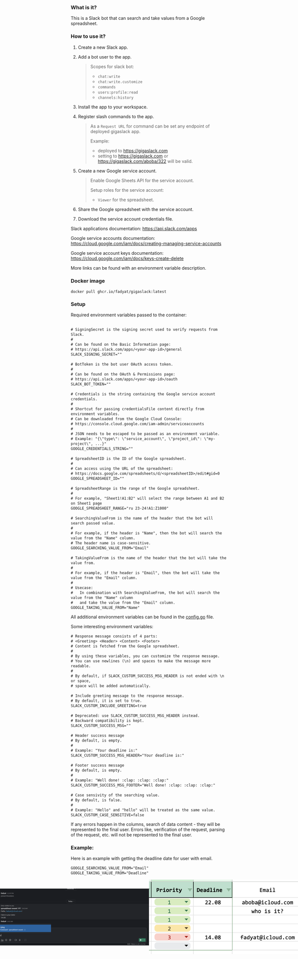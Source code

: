 ### What is it?

This is a Slack bot that can search and take values from a Google spreadsheet.

### How to use it?

1. Create a new Slack app.
2. Add a bot user to the app.
   > Scopes for slack bot:
   > - `chat:write`
   > - `chat:write.customize`
   > - `commands`
   > - `users:profile:read`
   > - `channels:history`

3. Install the app to your workspace.
4. Register slash commands to the app.

   > As a `Request URL` for command can be set any endpoint of deployed gigaslack app.
   >
   > Example:
   > - deployed to https://gigaslack.com
   > - setting to https://gigaslack.com or https://gigaslack.com/aboba/322 will be valid.

5. Create a new Google service account.
   > Enable Google Sheets API for the service account.
   >
   > Setup roles for the service account:
   > - `Viewer` for the spreadsheet.

6. Share the Google spreadsheet with the service account.
7. Download the service account credentials file.

Slack applications documentation: https://api.slack.com/apps

Google service accounts documentation: https://cloud.google.com/iam/docs/creating-managing-service-accounts

Google service account keys documentation: https://cloud.google.com/iam/docs/keys-create-delete

More links can be found with an environment variable description.

### Docker image

```shell
docker pull ghcr.io/fadyat/gigaslack:latest
```

### Setup

Required environment variables passed to the container:

```dotenv

# SigningSecret is the signing secret used to verify requests from Slack.
#
# Can be found on the Basic Information page:
# https://api.slack.com/apps/<your-app-id>/general
SLACK_SIGNING_SECRET=""

# BotToken is the bot user OAuth access token.
#
# Can be found on the OAuth & Permissions page:
# https://api.slack.com/apps/<your-app-id>/oauth
SLACK_BOT_TOKEN=""

# Credentials is the string containing the Google service account credentials.
#
# Shortcut for passing credentialsFile content directly from environment variables.
# Can be downloaded from the Google Cloud Console:
# https://console.cloud.google.com/iam-admin/serviceaccounts
#
# JSON needs to be escaped to be passed as an environment variable.
# Example: "{\"type\": \"service_account\", \"project_id\": \"my-project\", ...}"
GOOGLE_CREDENTIALS_STRING=""

# SpreadsheetID is the ID of the Google spreadsheet.
#
# Can access using the URL of the spreadsheet:
# https://docs.google.com/spreadsheets/d/<spreadsheetID>/edit#gid=0
GOOGLE_SPREADSHEET_ID=""

# SpreadsheetRange is the range of the Google spreadsheet.
# 
# For example, "Sheet1!A1:B2" will select the range between A1 and B2 on Sheet1 page
GOOGLE_SPREADSHEET_RANGE="ru 23-24!A1:Z1000"

# SearchingValueFrom is the name of the header that the bot will search passed value.
# 
# For example, if the header is "Name", then the bot will search the value from the "Name" column.
# The header name is case-sensitive.
GOOGLE_SEARCHING_VALUE_FROM="Email"

# TakingValueFrom is the name of the header that the bot will take the value from.
# 
# For example, if the header is "Email", then the bot will take the value from the "Email" column.
# 
# Usecase:
#   In combination with SearchingValueFrom, the bot will search the value from the "Name" column
#   and take the value from the "Email" column.
GOOGLE_TAKING_VALUE_FROM="Name"
```

All additional environment variables can be found in the [config.go](./cmd/config/config.go) file.

Some interesting environment variables:

```dotenv
# Response message consists of 4 parts:
# <Greeting> <Header> <Content> <Footer>
# Content is fetched from the Google spreadsheet.
#
# By using these variables, you can customize the response message.
# You can use newlines (\n) and spaces to make the message more readable.
#
# By default, if SLACK_CUSTOM_SUCCESS_MSG_HEADER is not ended with \n or space,
# space will be added automatically.

# Include greeting message to the response message.
# By default, it is set to true.
SLACK_CUSTOM_INCLUDE_GREETING=true

# Deprecated: use SLACK_CUSTOM_SUCCESS_MSG_HEADER instead.
# Backward compatibility is kept.
SLACK_CUSTOM_SUCCESS_MSG=""

# Header success message
# By default, is empty.
#
# Example: "Your deadline is:"
SLACK_CUSTOM_SUCCESS_MSG_HEADER="Your deadline is:"

# Footer success message
# By default, is empty.
#
# Example: "Well done! :clap: :clap: :clap:"
SLACK_CUSTOM_SUCCESS_MSG_FOOTER="Well done! :clap: :clap: :clap:"

# Case sensivity of the searching value.
# By default, is false.
#
# Example: "Hello" and "hello" will be treated as the same value.
SLACK_CUSTOM_CASE_SENSITIVE=false
```

If any errors happen in the columns, search of data content - they will be represented to the final user.
Errors like, verification of the request, parsing of the request, etc. will not be represented to the final user.

### Example:

Here is an example with getting the deadline date for user with email.

```dotenv
GOOGLE_SEARCHING_VALUE_FROM="Email"
GOOGLE_TAKING_VALUE_FROM="Deadline"
```

<div style="display: flex; justify-content: center; align-items: center; flex-direction: row;">
    <img src="./docs/workflow.png" alt="Table" width="600"/>
    <img src="./docs/table.png" alt="Table" width="600"/>
</div>

